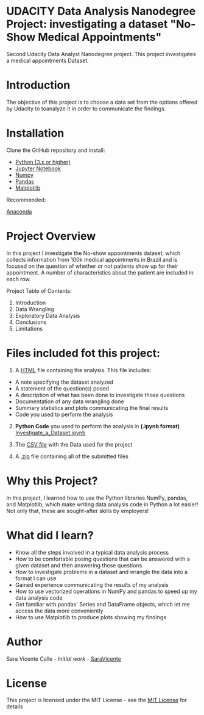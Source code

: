 # UDACITY Data Analysis Nanodegree Project: investigating a dataset "No-Show Medical Appointments"
Second Udacity Data Analyst Nanodegree project. This project investigates a medical appointments Dataset.

# Introduction
The objective of this project is to choose a data set from the options offered by Udacity to toanalyze it in order to communicate the findings.

# Installation
Clone the GitHub repository and install: 

- [Python (3.x or higher)](https://www.python.org/downloads/)
- [Jupyter Notebook](https://jupyter.org/)
- [Numpy](https://numpy.org/)
- [Pandas](https://pandas.pydata.org/)
- [Matplotlib](https://matplotlib.org/)

Recommended:

[Anaconda](https://www.anaconda.com/distribution/#download-section)

# Project Overview
In this project I investigate the No-show appointments dataset, which collects information from 100k medical appointments in Brazil and is focused on the question of whether or not patients show up for their appointment. A number of characteristics about the patient are included in each row.

Project Table of Contents:
1. Introduction
2. Data Wrangling
3. Exploratory Data Analysis
4. Conclusions
5. Limitations

# Files included fot this project: 

1. A [HTML](https://github.com/SaraVicente/Udacity_Project2_Investigate_a_Dataset/blob/add-license-1-1/Investigate_a_Dataset.html) file containing the analysis. This file includes:
  - A note specifying the dataset analyzed
  - A statement of the question(s) posed
  - A description of what has been done to investigate those questions
  - Documentation of any data wrangling done
  - Summary statistics and plots communicating the final results
  - Code you used to perform the analysis

2. **Python Code** you used to perform the analysis in **(.ipynb format)** [Investigate_a_Dataset.ipynb](https://github.com/SaraVicente/Udacity_Project2_Investigate_a_Dataset/blob/master/Investigate_a_Dataset.ipynb)

3. The [CSV file](https://github.com/SaraVicente/Udacity_Project2_Investigate_a_Dataset/blob/master/noshowappointments-kagglev2-may-2016.csv) with the Data used for the project 

4. A [.zip](https://github.com/SaraVicente/Udacity_Project2_Investigate_a_Dataset/blob/master/submit-4c963c0e-d39d-4f48-addb-31bcf708f5cf.zip) file containing all of the submitted files

# Why this Project?
In this project, I learned how to use the Python libraries NumPy, pandas, and Matplotlib, which make writing data analysis code in Python a lot easier! Not only that, these are sought-after skills by employers!

# What did I learn?

 - Know all the steps involved in a typical data analysis process
 - How to be comfortable posing questions that can be answered with a given dataset and then answering those questions
 - How to investigate problems in a dataset and wrangle the data into a format I can use
 - Gained experience communicating the results of my analysis
 - How to use vectorized operations in NumPy and pandas to speed up my data analysis code
 - Get familiar with pandas' Series and DataFrame objects, which let me access the data more conveniently
 - How to use Matplotlib to produce plots showing my findings

# Author
Sara Vicente Calle - *Initial work* - [SaraVicente](https://github.com/SaraVicente)


# License 
This project is licensed under the MIT License - see the  [MIT License](https://github.com/SaraVicente/Udacity_Project2_Investigate_a_Dataset/blob/master/LICENSE) for details
